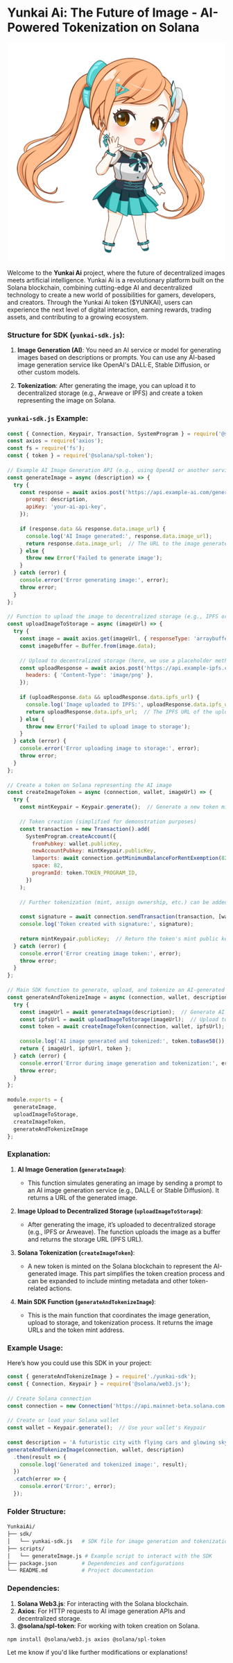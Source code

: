# Yunkai Ai: The Future of Image - AI-Powered Tokenization on Solana

![Yunkai Ai Logo](https://raw.githubusercontent.com/YunkaiAi/sdk/refs/heads/main/images/yurilogo.png)

Welcome to the **Yunkai Ai** project, where the future of decentralized images meets artificial intelligence. Yunkai Ai is a revolutionary platform built on the Solana blockchain, combining cutting-edge AI and decentralized technology to create a new world of possibilities for gamers, developers, and creators. Through the Yunkai Ai token ($YUNKAI), users can experience the next level of digital interaction, earning rewards, trading assets, and contributing to a growing ecosystem.
### Structure for SDK (`yunkai-sdk.js`):

1. **Image Generation (AI)**: You need an AI service or model for generating images based on descriptions or prompts. You can use any AI-based image generation service like OpenAI's DALL·E, Stable Diffusion, or other custom models.
   
2. **Tokenization**: After generating the image, you can upload it to decentralized storage (e.g., Arweave or IPFS) and create a token representing the image on Solana.

### `yunkai-sdk.js` Example:

```javascript
const { Connection, Keypair, Transaction, SystemProgram } = require('@solana/web3.js');
const axios = require('axios');
const fs = require('fs');
const { token } = require('@solana/spl-token');

// Example AI Image Generation API (e.g., using OpenAI or another service)
const generateImage = async (description) => {
  try {
    const response = await axios.post('https://api.example-ai.com/generate-image', {
      prompt: description,
      apiKey: 'your-ai-api-key',
    });
    
    if (response.data && response.data.image_url) {
      console.log('AI Image generated:', response.data.image_url);
      return response.data.image_url;  // The URL to the image generated by the AI service
    } else {
      throw new Error('Failed to generate image');
    }
  } catch (error) {
    console.error('Error generating image:', error);
    throw error;
  }
};

// Function to upload the image to decentralized storage (e.g., IPFS or Arweave)
const uploadImageToStorage = async (imageUrl) => {
  try {
    const image = await axios.get(imageUrl, { responseType: 'arraybuffer' });
    const imageBuffer = Buffer.from(image.data);

    // Upload to decentralized storage (here, we use a placeholder method)
    const uploadResponse = await axios.post('https://api.example-ipfs.com/upload', imageBuffer, {
      headers: { 'Content-Type': 'image/png' },
    });

    if (uploadResponse.data && uploadResponse.data.ipfs_url) {
      console.log('Image uploaded to IPFS:', uploadResponse.data.ipfs_url);
      return uploadResponse.data.ipfs_url;  // The IPFS URL of the uploaded image
    } else {
      throw new Error('Failed to upload image to storage');
    }
  } catch (error) {
    console.error('Error uploading image to storage:', error);
    throw error;
  }
};

// Create a token on Solana representing the AI image
const createImageToken = async (connection, wallet, imageUrl) => {
  try {
    const mintKeypair = Keypair.generate();  // Generate a new token mint
    
    // Token creation (simplified for demonstration purposes)
    const transaction = new Transaction().add(
      SystemProgram.createAccount({
        fromPubkey: wallet.publicKey,
        newAccountPubkey: mintKeypair.publicKey,
        lamports: await connection.getMinimumBalanceForRentExemption(82), // Minimum balance to rent account space
        space: 82,
        programId: token.TOKEN_PROGRAM_ID,
      })
    );

    // Further tokenization (mint, assign ownership, etc.) can be added here

    const signature = await connection.sendTransaction(transaction, [wallet], { skipPreflight: false });
    console.log('Token created with signature:', signature);

    return mintKeypair.publicKey;  // Return the token's mint public key
  } catch (error) {
    console.error('Error creating image token:', error);
    throw error;
  }
};

// Main SDK function to generate, upload, and tokenize an AI-generated image
const generateAndTokenizeImage = async (connection, wallet, description) => {
  try {
    const imageUrl = await generateImage(description);  // Generate AI image
    const ipfsUrl = await uploadImageToStorage(imageUrl);  // Upload to IPFS or decentralized storage
    const token = await createImageToken(connection, wallet, ipfsUrl);  // Tokenize image on Solana

    console.log('AI image generated and tokenized:', token.toBase58());
    return { imageUrl, ipfsUrl, token };
  } catch (error) {
    console.error('Error during image generation and tokenization:', error);
    throw error;
  }
};

module.exports = {
  generateImage,
  uploadImageToStorage,
  createImageToken,
  generateAndTokenizeImage
};
```

### Explanation:

1. **AI Image Generation (`generateImage`)**:
   - This function simulates generating an image by sending a prompt to an AI image generation service (e.g., DALL·E or Stable Diffusion). It returns a URL of the generated image.
   
2. **Image Upload to Decentralized Storage (`uploadImageToStorage`)**:
   - After generating the image, it’s uploaded to decentralized storage (e.g., IPFS or Arweave). The function uploads the image as a buffer and returns the storage URL (IPFS URL).
   
3. **Solana Tokenization (`createImageToken`)**:
   - A new token is minted on the Solana blockchain to represent the AI-generated image. This part simplifies the token creation process and can be expanded to include minting metadata and other token-related actions.

4. **Main SDK Function (`generateAndTokenizeImage`)**:
   - This is the main function that coordinates the image generation, upload to storage, and tokenization process. It returns the image URLs and the token mint address.

### Example Usage:

Here’s how you could use this SDK in your project:

```javascript
const { generateAndTokenizeImage } = require('./yunkai-sdk');
const { Connection, Keypair } = require('@solana/web3.js');

// Create Solana connection
const connection = new Connection('https://api.mainnet-beta.solana.com', 'confirmed');

// Create or load your Solana wallet
const wallet = Keypair.generate();  // Use your wallet's Keypair

const description = 'A futuristic city with flying cars and glowing skyscrapers';
generateAndTokenizeImage(connection, wallet, description)
  .then(result => {
    console.log('Generated and tokenized image:', result);
  })
  .catch(error => {
    console.error('Error:', error);
  });
```

### Folder Structure:

```bash
YunkaiAi/
├── sdk/
│   └── yunkai-sdk.js   # SDK file for image generation and tokenization
├── scripts/
│   └── generateImage.js # Example script to interact with the SDK
├── package.json        # Dependencies and configurations
└── README.md           # Project documentation
```

### Dependencies:

1. **Solana Web3.js**: For interacting with the Solana blockchain.
2. **Axios**: For HTTP requests to AI image generation APIs and decentralized storage.
3. **@solana/spl-token**: For working with token creation on Solana.

```bash
npm install @solana/web3.js axios @solana/spl-token
```

Let me know if you'd like further modifications or explanations!
